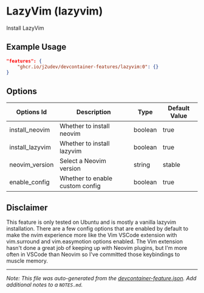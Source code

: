 
# LazyVim (lazyvim)

Install LazyVim

## Example Usage

```json
"features": {
    "ghcr.io/j2udev/devcontainer-features/lazyvim:0": {}
}
```

## Options

| Options Id | Description | Type | Default Value |
|-----|-----|-----|-----|
| install_neovim | Whether to install neovim | boolean | true |
| install_lazyvim | Whether to install lazyvim | boolean | true |
| neovim_version | Select a Neovim version | string | stable |
| enable_config | Whether to enable custom config | boolean | true |

## Disclaimer

This feature is only tested on Ubuntu and is mostly a vanilla lazyvim installation.  There are a few config options that are enabled by default to make the nvim experience more like the Vim VSCode extension with vim.surround and vim.easymotion options enabled.  The Vim extension hasn't done a great job of keeping up with Neovim plugins, but I'm more often in VSCode than Neovim so I've committed those keybindings to muscle memory.

---

_Note: This file was auto-generated from the [devcontainer-feature.json](devcontainer-feature.json).  Add additional notes to a `NOTES.md`._
